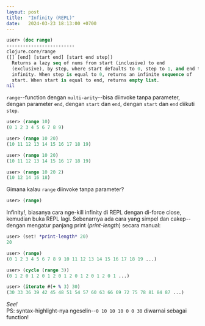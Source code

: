 ```yaml
---
layout: post
title:  "Infinity (REPL)"
date:   2024-03-23 18:13:00 +0700
---
```

```clojure
user> (doc range)
-------------------------
clojure.core/range
([] [end] [start end] [start end step])
  Returns a lazy seq of nums from start (inclusive) to end
  (exclusive), by step, where start defaults to 0, step to 1, and end to
  infinity. When step is equal to 0, returns an infinite sequence of
  start. When start is equal to end, returns empty list.
nil
```
`range`--function dengan `multi-arity`--bisa diinvoke tanpa parameter, dengan parameter `end`, dengan `start` dan `end`, dengan `start` dan `end` diikuti `step`.
```clojure
user> (range 10)
(0 1 2 3 4 5 6 7 8 9)
```
```clojure
user> (range 10 20)
(10 11 12 13 14 15 16 17 18 19)
```
```clojure
user> (range 10 20)
(10 11 12 13 14 15 16 17 18 19)
```
```clojure
user> (range 10 20 2)
(10 12 14 16 18)
```
Gimana kalau `range` diinvoke tanpa parameter?
```clojure
user> (range)
```
Infinity!, biasanya cara nge-kill infinity di REPL dengan di-force close, kemudian buka REPL lagi. Sebenarnya ada cara yang simpel dan cakep--dengan mengatur panjang print (_*print-length*_) secara manual:
```clojure
user> (set! *print-length* 20)
20
```
```clojure
user> (range)
(0 1 2 3 4 5 6 7 8 9 10 11 12 13 14 15 16 17 18 19 ...)
```
```clojure
user> (cycle (range 3))
(0 1 2 0 1 2 0 1 2 0 1 2 0 1 2 0 1 2 0 1 ...)
```
```clojure
user> (iterate #(+ % 3) 30)
(30 33 36 39 42 45 48 51 54 57 60 63 66 69 72 75 78 81 84 87 ...)
```
_See!_  
PS: syntax-highlight-nya ngeselin--`0 10 10 10 0 0 30` diwarnai sebagai function!
